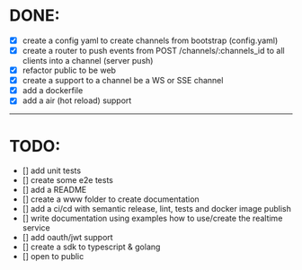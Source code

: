 # DONE:

- [x] create a config yaml to create channels from bootstrap (config.yaml)
- [x] create a router to push events from POST /channels/:channels_id to all clients into a channel (server push)
- [x] refactor public to be web
- [x] create a support to a channel be a WS or SSE channel
- [x] add a dockerfile
- [x] add a air (hot reload) support

---

# TODO:

- [] add unit tests
- [] create some e2e tests
- [] add a README
- [] create a www folder to create documentation
- [] add a ci/cd with semantic release, lint, tests and docker image publish
- [] write documentation using examples how to use/create the realtime service
- [] add oauth/jwt support
- [] create a sdk to typescript & golang
- [] open to public
